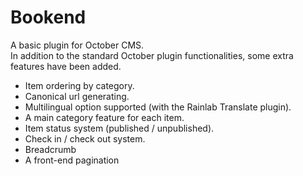 # Bookend
A basic plugin for October CMS.     
In addition to the standard October plugin functionalities, some extra features have been added.

- Item ordering by category.
- Canonical url generating. 
- Multilingual option supported (with the Rainlab Translate plugin).
- A main category feature for each item.
- Item status system (published / unpublished).
- Check in / check out system.
- Breadcrumb
- A front-end pagination
